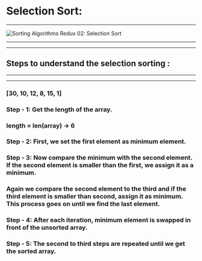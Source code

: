 # Selection Sort:

<hr>

![Sorting Algorithms Redux 02: Selection Sort](https://i.makeagif.com/media/1-24-2016/VrJ-Br.gif)

<hr>
<hr>

## Steps to understand the selection sorting :

<hr>
<hr>

### [30, 10, 12, 8, 15, 1]

### Step - 1: Get the length of the array.

### length = len(array) → 6

### Step - 2: First, we set the first element as minimum element.

### Step - 3: Now compare the minimum with the second element. If the second element is smaller than the first, we assign it as a minimum.

### Again we compare the second element to the third and if the third element is smaller than second, assign it as minimum. This process goes on until we find the last element.

### Step - 4: After each iteration, minimum element is swapped in front of the unsorted array.

### Step - 5: The second to third steps are repeated until we get the sorted array.
